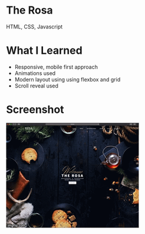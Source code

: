 # The Rosa
HTML, CSS, Javascript


# What I Learned
* Responsive, mobile first approach
* Animations used
* Modern layout using using flexbox and grid
* Scroll reveal used 


# Screenshot
![Image](therosagif.gif?raw=true)
